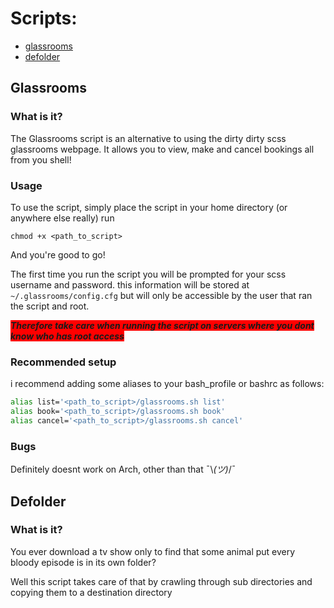 # Scripts:
* [glassrooms](#Glassrooms)
* [defolder](#Defolder)


## Glassrooms
### What is it?
The Glassrooms script is an alternative to using the dirty dirty scss glassrooms webpage.
It allows you to view, make and cancel bookings all from you shell!

### Usage
To use the script, simply place the script in your home directory (or anywhere else really)
run

`chmod +x <path_to_script>`

And you're good to go!

The first time you run the script you will be prompted for your scss username and password. this information will be stored at `~/.glassrooms/config.cfg` but will only be accessible by the user that ran the script and root.

<span style="background-color:red;">___Therefore take care when running the script on servers where you dont know who has root access___</span>

### Recommended setup
i recommend adding some aliases to your bash_profile or bashrc as follows:

```bash
alias list='<path_to_script>/glassrooms.sh list'
alias book='<path_to_script>/glassrooms.sh book'
alias cancel='<path_to_script>/glassrooms.sh cancel'
```

### Bugs
Definitely doesnt work on Arch, other than that  ¯\\_(ツ)_/¯

## Defolder
### What is it?
You ever download a tv show only to find that some animal put every bloody episode is in its own folder?

Well this script takes care of that by crawling through sub directories and copying them to a destination directory
